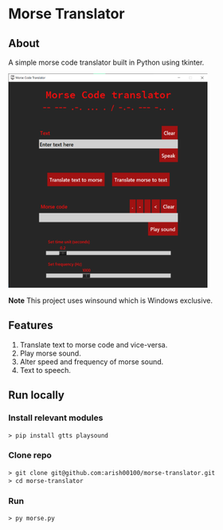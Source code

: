 # Morse Translator

## About
A simple morse code translator built in Python using tkinter.
<div>
    <img src="demo.png" alt="Demo" style="height:430px; width:400px; margin:0 auto">
</div>

**Note** This project uses winsound which is Windows exclusive.

## Features
1. Translate text to morse code and vice-versa.
2. Play morse sound.
3. Alter speed and frequency of morse sound.
4. Text to speech.

## Run locally
### Install relevant modules
    > pip install gtts playsound
### Clone repo
    > git clone git@github.com:arish00100/morse-translator.git
    > cd morse-translator
### Run
    > py morse.py






